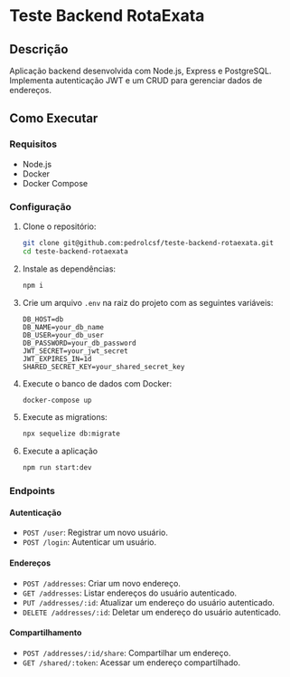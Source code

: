 # Teste Backend RotaExata

## Descrição
Aplicação backend desenvolvida com Node.js, Express e PostgreSQL. Implementa autenticação JWT e um CRUD para gerenciar dados de endereços.

## Como Executar

### Requisitos
- Node.js
- Docker
- Docker Compose

### Configuração
1. Clone o repositório:
    ```bash
    git clone git@github.com:pedrolcsf/teste-backend-rotaexata.git
    cd teste-backend-rotaexata
    ```

2. Instale as dependências:
    ```bash
    npm i
    ```

3. Crie um arquivo `.env` na raiz do projeto com as seguintes variáveis:
    ```env
    DB_HOST=db
    DB_NAME=your_db_name
    DB_USER=your_db_user
    DB_PASSWORD=your_db_password
    JWT_SECRET=your_jwt_secret
    JWT_EXPIRES_IN=1d
    SHARED_SECRET_KEY=your_shared_secret_key
    ```

4. Execute o banco de dados com Docker:
    ```bash
    docker-compose up
    ```

5. Execute as migrations:
    ```bash
    npx sequelize db:migrate
    ```

6. Execute a aplicação
    ```bash
    npm run start:dev
    ```


### Endpoints

#### Autenticação
- `POST /user`: Registrar um novo usuário.
- `POST /login`: Autenticar um usuário.

#### Endereços
- `POST /addresses`: Criar um novo endereço.
- `GET /addresses`: Listar endereços do usuário autenticado.
- `PUT /addresses/:id`: Atualizar um endereço do usuário autenticado.
- `DELETE /addresses/:id`: Deletar um endereço do usuário autenticado.

#### Compartilhamento
- `POST /addresses/:id/share`: Compartilhar um endereço.
- `GET /shared/:token`: Acessar um endereço compartilhado.
